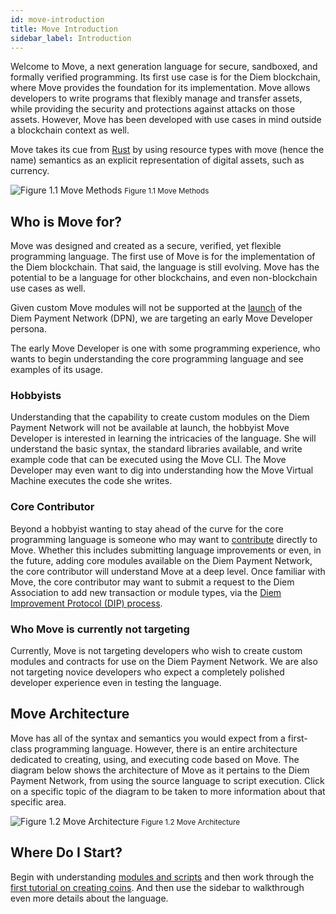 ```yaml
---
id: move-introduction
title: Move Introduction
sidebar_label: Introduction
---
```


Welcome to Move, a next generation language for secure, sandboxed, and formally verified programming. Its first use case is for the Diem blockchain, where Move provides the foundation for its implementation. Move allows developers to write programs that flexibly manage and transfer assets, while providing the security and protections against attacks on those assets. However, Move has been developed with use cases in mind outside a blockchain context as well.

Move takes its cue from [Rust](https://www.rust-lang.org/) by using resource types with move (hence the name) semantics as an explicit representation of digital assets, such as currency.

![Figure 1.1 Move Methods](/img/docs/move-methods.svg)
<small className="figure">Figure 1.1 Move Methods</small>

## Who is Move for?

Move was designed and created as a secure, verified, yet flexible programming language. The first use of Move is for the implementation of the Diem blockchain. That said, the language is still evolving. Move has the potential to be a language for other blockchains, and even non-blockchain use cases as well.

Given custom Move modules will not be supported at the [launch](https://diem.com/white-paper/#whats-next) of the Diem Payment Network (DPN), we are targeting an early Move Developer persona.

The early Move Developer is one with some programming experience, who wants to begin understanding the core programming language and see examples of its usage.

### Hobbyists

Understanding that the capability to create custom modules on the Diem Payment Network will not be available at launch, the hobbyist Move Developer is interested in learning the intricacies of the language. She will understand the basic syntax, the standard libraries available, and write example code that can be executed using the Move CLI. The Move Developer may even want to dig into understanding how the Move Virtual Machine executes the code she writes.

### Core Contributor

Beyond a hobbyist wanting to stay ahead of the curve for the core programming language is someone who may want to [contribute](https://diem.com/en-US/cla-sign/) directly to Move. Whether this includes submitting language improvements or even, in the future, adding core modules available on the Diem Payment Network, the core contributor will understand Move at a deep level. Once familiar with Move, the core contributor may want to submit a request to the Diem Association to add new transaction or module types, via the [Diem Improvement Protocol (DIP) process](https://dip.diem.com/).

### Who Move is currently not targeting

Currently, Move is not targeting developers who wish to create custom modules and contracts for use on the Diem Payment Network. We are also not targeting novice developers who expect a completely polished developer experience even in testing the language.

## Move Architecture

Move has all of the syntax and semantics you would expect from a first-class programming language. However, there is an entire architecture dedicated to creating, using, and executing code based on Move. The diagram below shows the architecture of Move as it pertains to the Diem Payment Network, from using the source language to script execution. Click on a specific topic of the diagram to be taken to more information about that specific area.

![Figure 1.2 Move Architecture](/img/docs/move-architecture.svg)
<small className="figure">Figure 1.2 Move Architecture</small>

## Where Do I Start?

Begin with understanding [modules and scripts](./modules-and-scripts.md) and then work through the [first tutorial on creating coins](./creating-coins.md). And then use the sidebar to walkthrough even more details about the language.
